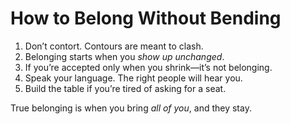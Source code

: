 # How to Belong Without Bending

1. Don’t contort. Contours are meant to clash.
2. Belonging starts when you *show up unchanged*.
3. If you’re accepted only when you shrink—it’s not belonging.
4. Speak your language. The right people will hear you.
5. Build the table if you’re tired of asking for a seat.

True belonging is when you bring *all of you*, and they stay.
